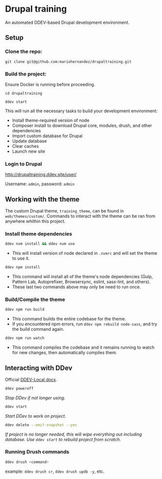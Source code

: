 # Drupal training
An automated DDEV-based Drupal development environment.

## Setup

### Clone the repo:
```
git clone git@github.com:mariohernandez/drupaltraining.git
```

### Build the project:
Ensure Docker is running before proceeding.

```
cd drupaltraining
```

```
ddev start
```
This will run all the necessary tasks to build your development environment:
* Install theme-required version of node
* Composer install to download Drupal core, modules, drush, and other dependencies
* Import custom database for Drupal
* Update database
* Clear caches
* Launch new site

### Login to Drupal
http://drupaltraining.ddev.site/user/

Username: `admin`, password: `admin`

## Working with the theme
The custom Drupal theme, `training_theme`, can be found in `web/themes/custom/`.  Commands to interact with the theme can be ran from anywhere whithin this project.

### Install theme dependencies
```bash
ddev nvm install && ddev nvm use
```
* This will install version of node declared in `.nvmrc` and will set the theme to use it.

```bash
ddev npm install
```
* This command will install all of the theme's node dependencies (Gulp, Pattern Lab, Autoprefixer, Browsersync, eslint, sass-lint, and others).
* These last two commands above may only be need to run once.

### Build/Compile the theme
```bash
ddev npm run build
```
* This command builds the entire codebase for the theme.
* If you encountered npm errors, run `ddev npm rebuild node-sass`, and try the build command again.

```bash
ddev npm run watch
```
* This command compiles the codebase and it remains running to watch for new changes, then automatically compiles them.

## Interacting with DDev
Official <a target="_blank" href="https://ddev.readthedocs.io/en/stable/">DDEV-Local docs</a>.

```bash
ddev poweroff
```
_Stop DDev if not longer using_.

```bash
ddev start
```
_Start DDev to work on project_.

```bash
ddev delete --omit-snapshot --yes
```
_If project is no longer needed, this will wipe everything out including database.  Use `ddev start` to rebuild project from scratch_.

### Running Drush commands
```bash
ddev drush <command>
```
example: `ddev drush cr`, `ddev drush updb -y`, etc.
